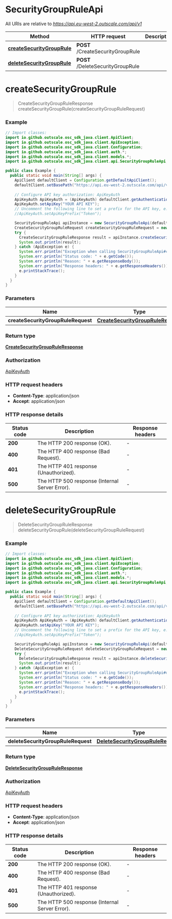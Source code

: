 # SecurityGroupRuleApi

All URIs are relative to *https://api.eu-west-2.outscale.com/api/v1*

| Method | HTTP request | Description |
|------------- | ------------- | -------------|
| [**createSecurityGroupRule**](SecurityGroupRuleApi.md#createSecurityGroupRule) | **POST** /CreateSecurityGroupRule |  |
| [**deleteSecurityGroupRule**](SecurityGroupRuleApi.md#deleteSecurityGroupRule) | **POST** /DeleteSecurityGroupRule |  |


<a name="createSecurityGroupRule"></a>
# **createSecurityGroupRule**
> CreateSecurityGroupRuleResponse createSecurityGroupRule(createSecurityGroupRuleRequest)



### Example
```java
// Import classes:
import io.github.outscale.osc_sdk_java.client.ApiClient;
import io.github.outscale.osc_sdk_java.client.ApiException;
import io.github.outscale.osc_sdk_java.client.Configuration;
import io.github.outscale.osc_sdk_java.client.auth.*;
import io.github.outscale.osc_sdk_java.client.models.*;
import io.github.outscale.osc_sdk_java.client.api.SecurityGroupRuleApi;

public class Example {
  public static void main(String[] args) {
    ApiClient defaultClient = Configuration.getDefaultApiClient();
    defaultClient.setBasePath("https://api.eu-west-2.outscale.com/api/v1");
    
    // Configure API key authorization: ApiKeyAuth
    ApiKeyAuth ApiKeyAuth = (ApiKeyAuth) defaultClient.getAuthentication("ApiKeyAuth");
    ApiKeyAuth.setApiKey("YOUR API KEY");
    // Uncomment the following line to set a prefix for the API key, e.g. "Token" (defaults to null)
    //ApiKeyAuth.setApiKeyPrefix("Token");

    SecurityGroupRuleApi apiInstance = new SecurityGroupRuleApi(defaultClient);
    CreateSecurityGroupRuleRequest createSecurityGroupRuleRequest = new CreateSecurityGroupRuleRequest(); // CreateSecurityGroupRuleRequest | 
    try {
      CreateSecurityGroupRuleResponse result = apiInstance.createSecurityGroupRule(createSecurityGroupRuleRequest);
      System.out.println(result);
    } catch (ApiException e) {
      System.err.println("Exception when calling SecurityGroupRuleApi#createSecurityGroupRule");
      System.err.println("Status code: " + e.getCode());
      System.err.println("Reason: " + e.getResponseBody());
      System.err.println("Response headers: " + e.getResponseHeaders());
      e.printStackTrace();
    }
  }
}
```

### Parameters

| Name | Type | Description  | Notes |
|------------- | ------------- | ------------- | -------------|
| **createSecurityGroupRuleRequest** | [**CreateSecurityGroupRuleRequest**](CreateSecurityGroupRuleRequest.md)|  | [optional] |

### Return type

[**CreateSecurityGroupRuleResponse**](CreateSecurityGroupRuleResponse.md)

### Authorization

[ApiKeyAuth](../README.md#ApiKeyAuth)

### HTTP request headers

 - **Content-Type**: application/json
 - **Accept**: application/json

### HTTP response details
| Status code | Description | Response headers |
|-------------|-------------|------------------|
| **200** | The HTTP 200 response (OK). |  -  |
| **400** | The HTTP 400 response (Bad Request). |  -  |
| **401** | The HTTP 401 response (Unauthorized). |  -  |
| **500** | The HTTP 500 response (Internal Server Error). |  -  |

<a name="deleteSecurityGroupRule"></a>
# **deleteSecurityGroupRule**
> DeleteSecurityGroupRuleResponse deleteSecurityGroupRule(deleteSecurityGroupRuleRequest)



### Example
```java
// Import classes:
import io.github.outscale.osc_sdk_java.client.ApiClient;
import io.github.outscale.osc_sdk_java.client.ApiException;
import io.github.outscale.osc_sdk_java.client.Configuration;
import io.github.outscale.osc_sdk_java.client.auth.*;
import io.github.outscale.osc_sdk_java.client.models.*;
import io.github.outscale.osc_sdk_java.client.api.SecurityGroupRuleApi;

public class Example {
  public static void main(String[] args) {
    ApiClient defaultClient = Configuration.getDefaultApiClient();
    defaultClient.setBasePath("https://api.eu-west-2.outscale.com/api/v1");
    
    // Configure API key authorization: ApiKeyAuth
    ApiKeyAuth ApiKeyAuth = (ApiKeyAuth) defaultClient.getAuthentication("ApiKeyAuth");
    ApiKeyAuth.setApiKey("YOUR API KEY");
    // Uncomment the following line to set a prefix for the API key, e.g. "Token" (defaults to null)
    //ApiKeyAuth.setApiKeyPrefix("Token");

    SecurityGroupRuleApi apiInstance = new SecurityGroupRuleApi(defaultClient);
    DeleteSecurityGroupRuleRequest deleteSecurityGroupRuleRequest = new DeleteSecurityGroupRuleRequest(); // DeleteSecurityGroupRuleRequest | 
    try {
      DeleteSecurityGroupRuleResponse result = apiInstance.deleteSecurityGroupRule(deleteSecurityGroupRuleRequest);
      System.out.println(result);
    } catch (ApiException e) {
      System.err.println("Exception when calling SecurityGroupRuleApi#deleteSecurityGroupRule");
      System.err.println("Status code: " + e.getCode());
      System.err.println("Reason: " + e.getResponseBody());
      System.err.println("Response headers: " + e.getResponseHeaders());
      e.printStackTrace();
    }
  }
}
```

### Parameters

| Name | Type | Description  | Notes |
|------------- | ------------- | ------------- | -------------|
| **deleteSecurityGroupRuleRequest** | [**DeleteSecurityGroupRuleRequest**](DeleteSecurityGroupRuleRequest.md)|  | [optional] |

### Return type

[**DeleteSecurityGroupRuleResponse**](DeleteSecurityGroupRuleResponse.md)

### Authorization

[ApiKeyAuth](../README.md#ApiKeyAuth)

### HTTP request headers

 - **Content-Type**: application/json
 - **Accept**: application/json

### HTTP response details
| Status code | Description | Response headers |
|-------------|-------------|------------------|
| **200** | The HTTP 200 response (OK). |  -  |
| **400** | The HTTP 400 response (Bad Request). |  -  |
| **401** | The HTTP 401 response (Unauthorized). |  -  |
| **500** | The HTTP 500 response (Internal Server Error). |  -  |

